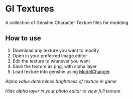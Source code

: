 # GI Textures
A collection of Genshin Character Texture files for modding

## How to use

 1. Download any texture you want to modify
 2. Open in your preferred image editor
 3. Edit the texture to whatever you want
 4. Save the texture as png, with alpha layer
 5. Load texture into genshin using [ModelChanger](https://github.com/portra400nc/ModelChanger) 

*Alpha value determines brightness of texture in game*

*Hide alpha layer in your photo editor to view full texture*
